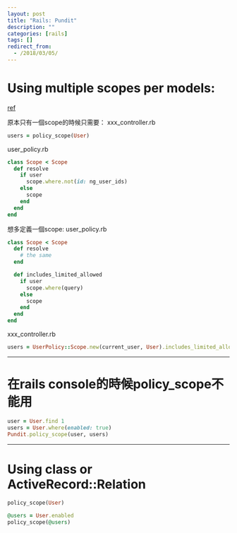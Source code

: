 ```yaml
---
layout: post
title: "Rails: Pundit"
description: ""
categories: [rails]
tags: []
redirect_from:
  - /2018/03/05/
---
```


# Using multiple scopes per models:

[ref](https://github.com/varvet/pundit/issues/234)

原本只有一個scope的時候只需要：
xxx_controller.rb
~~~ ruby
users = policy_scope(User)
~~~

user_policy.rb
~~~ ruby
class Scope < Scope
  def resolve
    if user
      scope.where.not(id: ng_user_ids)
    else
      scope
    end
  end
end
~~~

想多定義一個scope:
user_policy.rb
~~~ ruby
class Scope < Scope
  def resolve
    # the same
  end

  def includes_limited_allowed
    if user
      scope.where(query)
    else
      scope
    end
  end
end
~~~

xxx_controller.rb
~~~ ruby
users = UserPolicy::Scope.new(current_user, User).includes_limited_allowed
~~~

----------------------------------
# 在rails console的時候policy_scope不能用
~~~ ruby
user = User.find 1
users = User.where(enabled: true)
Pundit.policy_scope(user, users)
~~~

-----------------------------------
# Using class or ActiveRecord::Relation
~~~ ruby
policy_scope(User)
~~~

~~~ ruby
@users = User.enabled
policy_scope(@users)
~~~
